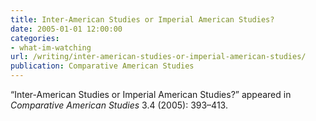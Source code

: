 ```yaml
---
title: Inter-American Studies or Imperial American Studies?
date: 2005-01-01 12:00:00
categories: 
- what-im-watching
url: /writing/inter-american-studies-or-imperial-american-studies/
publication: Comparative American Studies
---
```

“Inter-American Studies or Imperial American Studies?” appeared in <em>Comparative American Studies</em> 3.4 (2005): 393–413.
